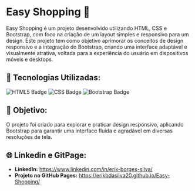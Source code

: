 <h1>Easy Shopping 🛒</h1> 

<p>
Easy Shopping é um projeto desenvolvido utilizando HTML, CSS e Bootstrap, com foco na criação de um layout simples e responsivo para um design. 
Este projeto tem como objetivo aprimorar os conceitos de design responsivo e a integração do Bootstrap, criando uma interface adaptável e visualmente atrativa, 
voltada para a experiência do usuário em dispositivos móveis e desktops.
</p>

<h2>🔨 Tecnologias Utilizadas:</h2>
<p>
  <img src="https://img.shields.io/badge/html5-e34f26?style=for-the-badge&logo=html5&logoColor=white" alt="HTML5 Badge">
  <img src="https://img.shields.io/badge/css-2965f1?style=for-the-badge&logo=css3&logoColor=white" alt="CSS Badge">
  <img src="https://img.shields.io/badge/bootstrap-563d7c?style=for-the-badge&logo=bootstrap&logoColor=white" alt="Bootstrap Badge">
</p>

<h2>🎯 Objetivo:</h2>
<p>
O projeto foi criado para explorar e praticar design responsivo, aplicando Bootstrap para garantir uma interface fluida e agradável em diversas resoluções de tela.
</p>

<h2>🌐 Linkedin e GitPage:</h2>
<ul>
  <li><strong>LinkedIn:</strong> <a href="https://www.linkedin.com/in/erik-borges-silva/" target="_blank">https://www.linkedin.com/in/erik-borges-silva/</a></li>
  
  <li><strong>Projeto no GitHub Pages:</strong> <a href="https://erikbdasilva20.github.io/Easy-Shopping/" target="_blank">https://erikbdasilva20.github.io/Easy-Shopping/</a></li>
</ul>
